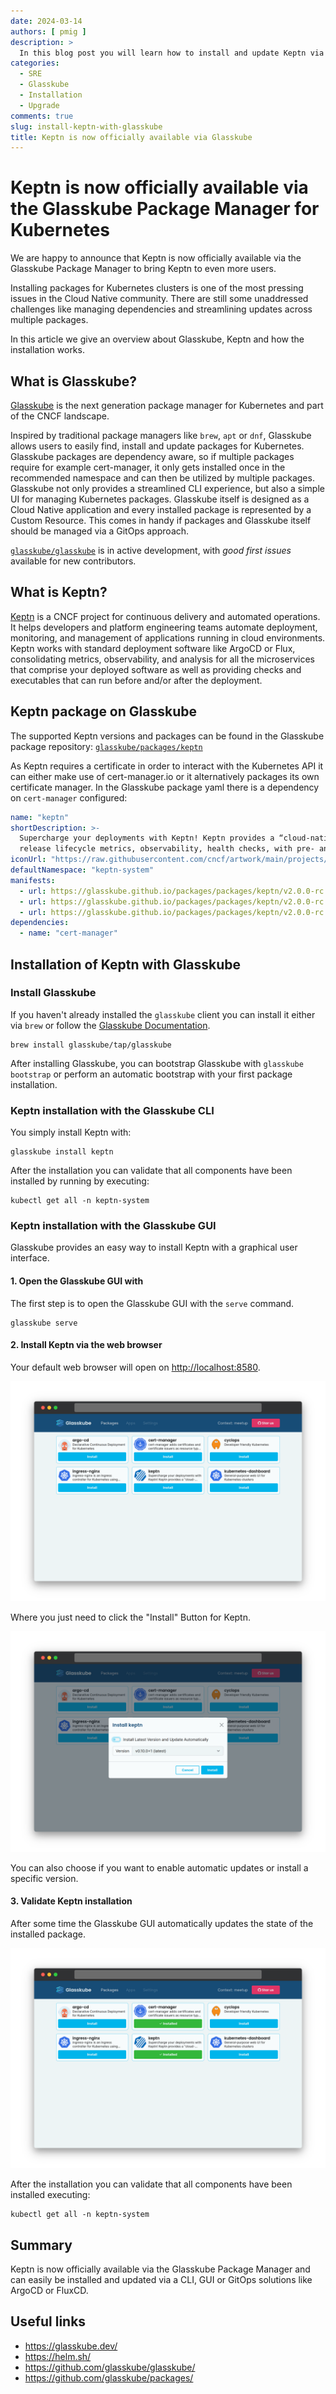 ```yaml
---
date: 2024-03-14
authors: [ pmig ]
description: >
  In this blog post you will learn how to install and update Keptn via the Glasskube Package Manager.
categories:
  - SRE
  - Glasskube
  - Installation
  - Upgrade
comments: true
slug: install-keptn-with-glasskube
title: Keptn is now officially available via Glasskube
---
```


# Keptn is now officially available via the Glasskube Package Manager for Kubernetes

We are happy to announce that Keptn is now officially available via the Glasskube Package Manager to bring Keptn
to even more users.

Installing packages for Kubernetes clusters is one of the most pressing issues in the Cloud Native community.
There are still some unaddressed challenges like managing dependencies and streamlining updates across multiple
packages.

In this article we give an overview about Glasskube, Keptn and how the installation works.

<!-- more -->

## What is Glasskube?

[Glasskube](https://glasskube.dev) is the next generation package manager for Kubernetes and part of the CNCF
landscape.

Inspired by traditional package managers like `brew`, `apt` or `dnf`, Glasskube allows users to easily find, install
and update packages for Kubernetes.
Glasskube packages are dependency aware, so if multiple packages require for
example cert-manager, it only gets installed once in the recommended namespace and can then be utilized by multiple packages.
Glasskube not only provides a streamlined CLI experience, but also a simple UI for managing Kubernetes packages.
Glasskube itself is designed as a Cloud Native application and every installed package is represented by a
Custom Resource.
This comes in handy if packages and Glasskube itself should be managed via a GitOps approach.

[`glasskube/glasskube`](https://github.com/glasskube/glasskube/) is in active development, with _good first issues_
available for new contributors.

## What is Keptn?

[Keptn](https://keptn.sh/) is a CNCF project for continuous delivery and automated operations.
It helps developers and platform engineering teams automate deployment, monitoring, and management of applications
running in cloud environments.
Keptn works with standard deployment software like ArgoCD or Flux, consolidating metrics, observability, and analysis
for all the microservices that comprise your deployed software as well as providing checks and executables that can
run before and/or after the deployment.

## Keptn package on Glasskube

The supported Keptn versions and packages can be found in the Glasskube package repository:
[`glasskube/packages/keptn`](https://github.com/glasskube/packages/tree/main/packages/keptn)

As Keptn requires a certificate in order to interact with the Kubernetes API it can either make use of cert-manager.io
or it alternatively packages its own certificate manager.
In the Glasskube package yaml there is a dependency on `cert-manager` configured:

```yaml
name: "keptn"
shortDescription: >-
  Supercharge your deployments with Keptn! Keptn provides a “cloud-native” approach for managing the application
  release lifecycle metrics, observability, health checks, with pre- and post-deployment evaluations and tasks.
iconUrl: "https://raw.githubusercontent.com/cncf/artwork/main/projects/keptn/icon/color/keptn-icon-color.svg"
defaultNamespace: "keptn-system"
manifests:
  - url: https://glasskube.github.io/packages/packages/keptn/v2.0.0-rc.1+1/keptn.yaml
  - url: https://glasskube.github.io/packages/packages/keptn/v2.0.0-rc.1+1/keptn-cert.yaml
  - url: https://glasskube.github.io/packages/packages/keptn/v2.0.0-rc.1+1/keptn-issuer.yaml
dependencies:
  - name: "cert-manager"
```

## Installation of Keptn with Glasskube

### Install Glasskube

If you haven't already installed the `glasskube` client you can install it either via `brew` or follow the
[Glasskube Documentation](https://glasskube.dev/docs/getting-started/install/).

```shell
brew install glasskube/tap/glasskube
```

After installing Glasskube, you can bootstrap Glasskube with `glasskube bootstrap` or perform an automatic
bootstrap with your first package installation.

### Keptn installation with the Glasskube CLI

You simply install Keptn with:

```shell
glasskube install keptn
```

After the installation you can validate that all components have been installed by running by executing:

```shell
kubectl get all -n keptn-system
```

### Keptn installation with the Glasskube GUI

Glasskube provides an easy way to install Keptn with a graphical user interface.

#### 1. Open the Glasskube GUI with

The first step is to open the Glasskube GUI with the `serve` command.

```shell
glasskube serve
```

#### 2. Install Keptn via the web browser

Your default web browser will open on [http://localhost:8580](http://localhost:8580).

![Glasskube overview](./../install-keptn-with-glasskube/glasskube.png "Glasskube overview")

Where you just need to click the "Install" Button for Keptn.

![Glasskube keptn](./../install-keptn-with-glasskube/glasskube-keptn.png "Keptn installation via Glasskube")

You can also choose if you want to enable automatic updates or install a specific version.

#### 3. Validate Keptn installation

After some time the Glasskube GUI automatically updates the state of the installed package.

![Glasskube Keptn success](./../install-keptn-with-glasskube/glasskube-keptn-success.png "Keptn installation success")

After the installation you can validate that all components have been installed executing:

```shell
kubectl get all -n keptn-system
```

## Summary

Keptn is now officially available via the Glasskube Package Manager and can easily be installed and updated via a CLI,
GUI or GitOps solutions like ArgoCD or FluxCD.

## Useful links

- <https://glasskube.dev/>
- <https://helm.sh/>
- <https://github.com/glasskube/glasskube/>
- <https://github.com/glasskube/packages/>
